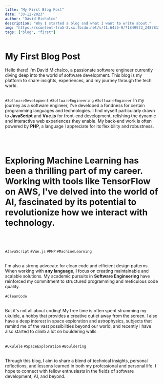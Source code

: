 ```yaml
---
title: "My First Blog Post"
date: "30-12-2023"
author: "Dávid Michalco"
description: "Why I started a blog and what I want to write about."
img: "https://scontent-fra5-2.xx.fbcdn.net/v/t1.6435-9/71849973_2487811994787592_6835186395678507008_n.jpg?_nc_cat=109&ccb=1-7&_nc_sid=be3454&_nc_ohc=hTEDddZ82tIAX9O5bSH&_nc_ht=scontent-fra5-2.xx&oh=00_AfAFkY_piN3NL8E8XK9f7Lb3JAZ28_xwKL2eV3rXrW0jlA&oe=65B7B58C"
tags: ["blog", "first"]
---
```


<div class="font-semibold mt-10">

# My First Blog Post

Hello there! I'm David Michalco, a passionate software engineer currently diving deep into the world of software development. This blog is my platform to share insights, experiences, and my journey through the tech world.
<br><br>

`#SoftwareDevelopment` `#SoftwareEngineering` `#SoftwareEngineer`
In my journey as a software engineer, I've developed a fondness for certain programming languages and technologies. I find myself particularly drawn to **JavaScript** and **Vue.js** for front-end development, relishing the dynamic and interactive web experiences they enable. My back-end work is often powered by **PHP**, a language I appreciate for its flexibility and robustness.

<br><br>

# Exploring **Machine Learning** has been a thrilling part of my career. Working with tools like **TensorFlow** on AWS, I've delved into the world of AI, fascinated by its potential to revolutionize how we interact with technology.

<br><br>

`#JavaScript` `#Vue.js` `#PHP` `#MachineLearning`
<br><br>

I'm also a strong advocate for clean code and efficient design patterns. When working with **any language**, I focus on creating maintainable and scalable solutions. My academic pursuits in **Software Engineering** have reinforced my commitment to structured programming and meticulous code quality.
<br><br>
`#CleanCode`
<br><br>

But it's not all about coding! My free time is often spent strumming my ukulele, a hobby that provides a creative outlet away from the screen. I also have a deep interest in space exploration and astrophysics, subjects that remind me of the vast possibilities beyond our world, and recently I have also started to climb a lot on bouldering walls.
<br><br>

`#Ukulele` `#SpaceExploration` `#Bouldering`
<br><br>

Through this blog, I aim to share a blend of technical insights, personal reflections, and lessons learned in both my professional and personal life. I hope to connect with fellow enthusiasts in the fields of software development, AI, and beyond.

</div>
